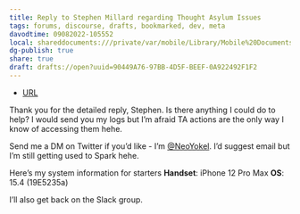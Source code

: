 ```yaml
---
title: Reply to Stephen Millard regarding Thought Asylum Issues
tags: forums, discourse, drafts, bookmarked, dev, meta
davodtime: 09082022-105552
local: shareddocuments:///private/var/mobile/Library/Mobile%20Documents/iCloud~md~obsidian/Documents/OBSHIDDIAN/drafts/90449A76-97BB-4D5F-BEEF-0A922492F1F2.md
dg-publish: true
share: true
draft: drafts://open?uuid=90449A76-97BB-4D5F-BEEF-0A922492F1F2
---
```

- [URL](https://forums.getdrafts.com/t/drafts-31-released-interface-refresh-notion-support/12165/15)

Thank you for the detailed reply, Stephen. Is there anything I could do to help? I would send you my logs but I’m afraid TA actions are the only way I know of accessing them hehe. 

Send me a DM on Twitter if you’d like - I’m [@NeoYokel](https://twitter.com/NeoYokel). I’d suggest email but I’m still getting used to Spark hehe.

Here’s my system information for starters
**Handset**: iPhone 12 Pro Max
**OS**: 15.4 (19E5235a)

I’ll also get back on the Slack group.